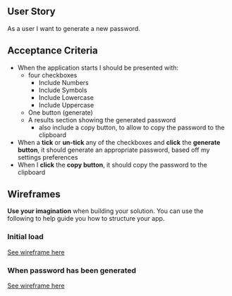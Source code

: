 ## User Story

As a user I want to generate a new password.

## Acceptance Criteria

- When the application starts I should be presented with:
  - four checkboxes
    - Include Numbers
    - Include Symbols
    - Include Lowercase
    - Include Uppercase
  - One button (generate)
  - A results section showing the generated password
    - also include a copy button, to allow to copy the password to the clipboard
- When a **tick** or **un-tick** any of the checkboxes and **click** the **generate button**, it should generate an appropriate password, based off my settings preferences
- When I **click** the **copy button**, it should copy the password to the clipboard

## Wireframes

**Use your imagination** when building your solution. You can use the following to help guide you how to structure your app.

### Initial load

[See wireframe here](https://paste.booking.com/data/images/8/889kby.png)

### When password has been generated

[See wireframe here](https://paste.booking.com/data/images/7/7i4n3n.png)
